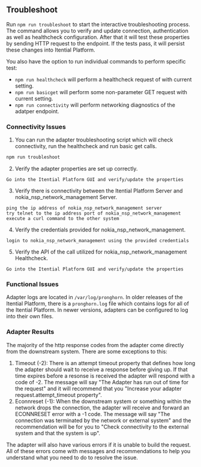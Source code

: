 ## Troubleshoot

Run `npm run troubleshoot` to start the interactive troubleshooting process. The command allows you to verify and update connection, authentication as well as healthcheck configuration. After that it will test these properties by sending HTTP request to the endpoint. If the tests pass, it will persist these changes into Itential Platform.

You also have the option to run individual commands to perform specific test:

- `npm run healthcheck` will perform a healthcheck request of with current setting.
- `npm run basicget` will perform some non-parameter GET request with current setting.
- `npm run connectivity` will perform networking diagnostics of the adatper endpoint.

### Connectivity Issues

1. You can run the adapter troubleshooting script which will check connectivity, run the healthcheck and run basic get calls.

```bash
npm run troubleshoot
```

2. Verify the adapter properties are set up correctly.

```text
Go into the Itential Platform GUI and verify/update the properties
```

3. Verify there is connectivity between the Itential Platform Server and nokia_nsp_network_management Server.

```text
ping the ip address of nokia_nsp_network_management server
try telnet to the ip address port of nokia_nsp_network_management
execute a curl command to the other system
```

4. Verify the credentials provided for nokia_nsp_network_management.

```text
login to nokia_nsp_network_management using the provided credentials
```

5. Verify the API of the call utilized for nokia_nsp_network_management Healthcheck.

```text
Go into the Itential Platform GUI and verify/update the properties
```

### Functional Issues

Adapter logs are located in `/var/log/pronghorn`. In older releases of the Itential Platform, there is a `pronghorn.log` file which contains logs for all of the Itential Platform. In newer versions, adapters can be configured to log into their own files.

### Adapter Results

The majority of the http response codes from the adapter come directly from the downstream system. There are some exceptions to this:

1. Timeout (-2): There is an attempt timeout property that defines how long the adapter should wait to receive a response before giving up. If that time expires before a resonse is received the adapter will respond with a code of -2. The message will say "The Adapter has run out of time for the request" and it will recommend that you "Increase your adapter request.attempt_timeout property".
2. Econnreset (-1): When the downstream system or something within the network drops the connection, the adapter will receive and forward an ECONNRESET error with a -1 code. The message will say "The connection was terminated by the network or external system" and the recommendation will be for you to "Check connectivity to the external system and that the system is up".

The adapter will also have various errors if it is unable to build the request. All of these errors come with messages and recommendations to help you understand what you need to do to resolve the issue.
